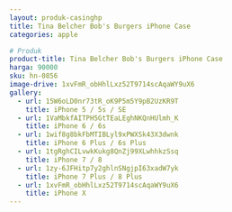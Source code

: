 ```yaml
---
layout: produk-casinghp
title: Tina Belcher Bob's Burgers iPhone Case
categories: apple

# Produk
product-title: Tina Belcher Bob's Burgers iPhone Case
harga: 90000
sku: hn-0856
image-drive: 1xvFmR_obHhlLxz52T9714scAqaWY9uX6
gallery:
  - url: 15W6oLD0nr73tR_oK9P5m5Y9pB2UzKR9T
    title: iPhone 5 / 5s / SE
  - url: 1VaMbkfAITPH5GtTEaLEghNKQnHUlmh_K
    title: iPhone 6 / 6s
  - url: 1wif8g8bkFbMTIBLyl9xPWXSk43X3dwnk
    title: iPhone 6 Plus / 6s Plus
  - url: 1tgRghCILvwkKukg8QnZj99XLwhhkzSsq
    title: iPhone 7 / 8
  - url: 1zy-6JFHitp7y2ghlnSNgjpI63xadW7yk
    title: iPhone 7 Plus / 8 Plus
  - url: 1xvFmR_obHhlLxz52T9714scAqaWY9uX6
    title: iPhone X
---
```

